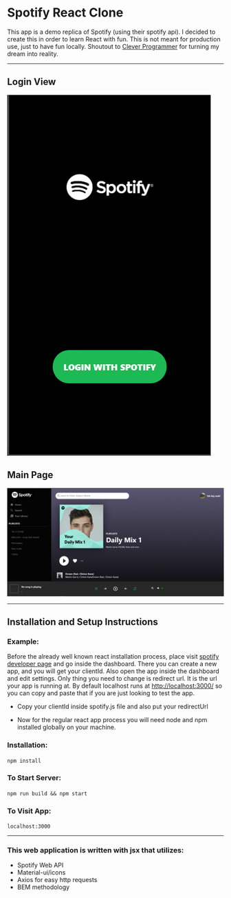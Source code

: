 # Spotify React Clone
This app is a demo replica of Spotify (using their spotify api).
I decided to create this in order to learn React with fun. This is not meant for production use, just to have fun locally.
Shoutout to [Clever Programmer](https://www.youtube.com/channel/UCqrILQNl5Ed9Dz6CGMyvMTQ) for turning my dream into reality.

-----

## Login View

![Screenshot](screenshot1.png)

## Main Page 

![Screenshot](screenshot2.png)

-----

## Installation and Setup Instructions

### Example:
Before the already well known react installation process, place visit [spotify developer page](https://developer.spotify.com/) and go inside the dashboard. There you can create a new app, and you will get your clientId. Also open the app inside the dashboard and edit settings. Only thing you need to change is redirect url. It is the url your app is running at. By default localhost runs at [http://localhost:3000/](http://localhost:3000) so you can copy and paste that if you are just looking to test the app.

- Copy your clientId inside spotify.js file and also put your redirectUrl

- Now for the regular react app process you will need node and npm installed globally on your machine.

### Installation:

`npm install`

### To Start Server:

`npm run build && npm start`

### To Visit App:

`localhost:3000`

-----

### This web application is written with jsx that utilizes:

- Spotify Web API
- Material-ui/icons
- Axios for easy http requests
- BEM methodology
